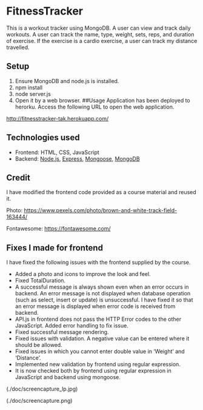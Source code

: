 # FitnessTracker

This is a workout tracker using MongoDB. A user can view and track daily workouts.  A user can track the name, type, weight, sets, reps, and duration of exercise. If the exercise is a cardio exercise, a user can track my distance travelled.
## Setup
1.	Ensure MongoDB and node.js is installed. 
2.	npm install 
3.	node server.js 
4.	Open it by a web browser. 
##Usage 
Application has been deployed to herorku. Access the following URL to open the web application.

http://fitnesstracker-tak.herokuapp.com/

## Technologies used
* Frontend: HTML, CSS, JavaScript
* Backend: [Node.js](https://nodejs.org), [Express](https://expressjs.com/), [Mongoose](https://mongoosejs.com/), [MongoDB](https://www.mongodb.com/)

##  Credit 
I have modified the frontend code provided as a course material and reused it. 

Photo: https://www.pexels.com/photo/brown-and-white-track-field-163444/

Fontawesome: https://fontawesome.com/

##  Fixes I made for frontend
I have fixed the following issues with the frontend supplied by the course.
* Added a photo and icons to improve the look and feel. 
* Fixed TotalDuration.
* A successful message is always shown even when an error occurs in backend. An error message is not displayed when database operation (such as select, insert or update) is unsuccessful. I have fixed it so that an error message is displayed when error code is received from backend. 
* API.js in frontend does not pass the HTTP Error codes to the other JavaScript. Added error handling to fix issue.
* Fixed successful message rendering. 
* Fixed issues with validation. A negative value can be entered where it should be allowed. 
* Fixed issues in which you cannot enter double value in ‘Weight’ and ‘Distance’. 
* Implemented new validation by frontend using regular expression.
* It is now checked both by frontend using regular expression in JavaScript and backend using mongoose.


(./doc/screencapture_lp.jpg)

(./doc/screencapture.png)
